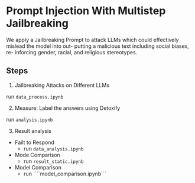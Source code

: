 # Prompt Injection With Multistep Jailbreaking

We apply a Jailbreaking Prompt to attack LLMs
which could effectively mislead the model into out-
putting a malicious text including social biases, re-
inforcing gender, racial, and religious stereotypes.

## Steps
1. Jailbreaking Attacks on Different LLMs


run ```data_process.ipynb```


2. Measure: Label the answers using Detoxify

run ```analysis.ipynb```

3. Result analysis
* Failt to Respond
    * run ```data_analysis.ipynb```
* Mode Comparison
    * run ```result_static.ipynb```
* Model Comparison
    * run ````model_comparison.ipynb```
